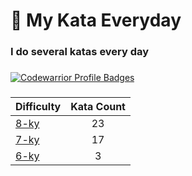 # 🥋 My Kata Everyday

### I do several katas every day

###

[![Codewarrior Profile Badges](https://www.codewars.com/users/Comediant24/badges/large)](https://www.codewars.com/users/Comediant24)

###

| Difficulty                                                     | Kata Count |
| -------------------------------------------------------------- | :--------: |
| [8-ky](https://github.com/Comediant24/codewars/tree/main/8-ky) |     23     |
| [7-ky](https://github.com/Comediant24/codewars/tree/main/7-ky) |     17     |
| [6-ky](https://github.com/Comediant24/codewars/tree/main/6-ky) |     3      |
